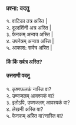 
### प्रश्ना: वदतु  

१. वाटिका तत्र अस्ति |  
२. दूरदर्शिनी अत्र अस्ति |  
३. फेनकम् अन्यत्र अस्ति |  
४. उपनेत्रम् अन्यत्र अस्ति |  
५. आकाश: सर्वत्र अस्ति |

#### किं किं सर्वत्र अस्ति?

#### उत्तराणी वदतु 
१. कृष्णफलकं नास्ति वा?  
२. उष्णजलम् आवश्यकं वा?  
३. इतोऽपि, उष्णजलम् आवश्यकं वा?  
४. लेखनी अस्ति वा?   
५. फेनकम् अस्ति वा?नास्ति वा?
